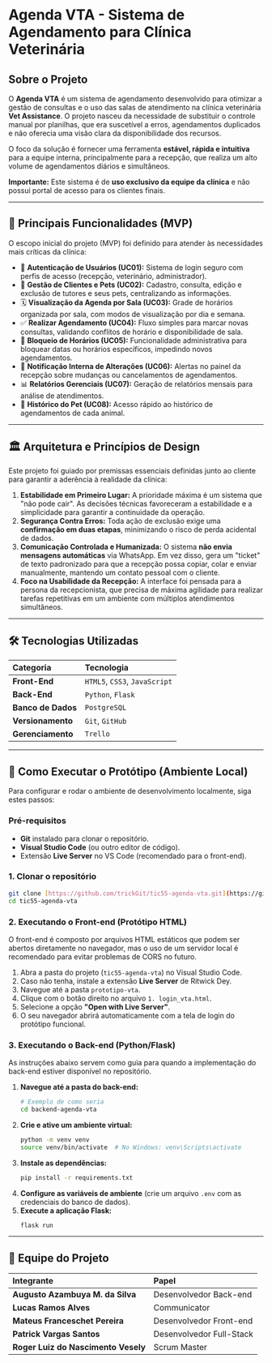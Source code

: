 
# Agenda VTA - Sistema de Agendamento para Clínica Veterinária

## Sobre o Projeto

O **Agenda VTA** é um sistema de agendamento desenvolvido para otimizar a gestão de consultas e o uso das salas de atendimento na clínica veterinária **Vet Assistance**. O projeto nasceu da necessidade de substituir o controle manual por planilhas, que era suscetível a erros, agendamentos duplicados e não oferecia uma visão clara da disponibilidade dos recursos.

O foco da solução é fornecer uma ferramenta **estável, rápida e intuitiva** para a equipe interna, principalmente para a recepção, que realiza um alto volume de agendamentos diários e simultâneos.

**Importante:** Este sistema é de **uso exclusivo da equipe da clínica** e não possui portal de acesso para os clientes finais.

-----

## 🚀 Principais Funcionalidades (MVP)

O escopo inicial do projeto (MVP) foi definido para atender às necessidades mais críticas da clínica:

* 🔐 **Autenticação de Usuários (UC01):** Sistema de login seguro com perfis de acesso (recepção, veterinário, administrador).
* 👥 **Gestão de Clientes e Pets (UC02):** Cadastro, consulta, edição e exclusão de tutores e seus pets, centralizando as informações.
* 🗓️ **Visualização da Agenda por Sala (UC03):** Grade de horários organizada por sala, com modos de visualização por dia e semana.
* ✅ **Realizar Agendamento (UC04):** Fluxo simples para marcar novas consultas, validando conflitos de horário e disponibilidade de sala.
* 🚫 **Bloqueio de Horários (UC05):** Funcionalidade administrativa para bloquear datas ou horários específicos, impedindo novos agendamentos.
* 📢 **Notificação Interna de Alterações (UC06):** Alertas no painel da recepção sobre mudanças ou cancelamentos de agendamentos.
* 📊 **Relatórios Gerenciais (UC07):** Geração de relatórios mensais para análise de atendimentos.
* 🐾 **Histórico do Pet (UC08):** Acesso rápido ao histórico de agendamentos de cada animal.

-----

## 🏛️ Arquitetura e Princípios de Design

Este projeto foi guiado por premissas essenciais definidas junto ao cliente para garantir a aderência à realidade da clínica:

1.  **Estabilidade em Primeiro Lugar:** A prioridade máxima é um sistema que "não pode cair". As decisões técnicas favoreceram a estabilidade e a simplicidade para garantir a continuidade da operação.
2.  **Segurança Contra Erros:** Toda ação de exclusão exige uma **confirmação em duas etapas**, minimizando o risco de perda acidental de dados.
3.  **Comunicação Controlada e Humanizada:** O sistema **não envia mensagens automáticas** via WhatsApp. Em vez disso, gera um "ticket" de texto padronizado para que a recepção possa copiar, colar e enviar manualmente, mantendo um contato pessoal com o cliente.
4.  **Foco na Usabilidade da Recepção:** A interface foi pensada para a persona da recepcionista, que precisa de máxima agilidade para realizar tarefas repetitivas em um ambiente com múltiplos atendimentos simultâneos.

-----

## 🛠️ Tecnologias Utilizadas

| Categoria      | Tecnologia                               |
| :------------- | :--------------------------------------- |
| **Front-End** | `HTML5`, `CSS3`, `JavaScript`            |
| **Back-End** | `Python`, `Flask`                        |
| **Banco de Dados** | `PostgreSQL`                             |
| **Versionamento** | `Git`, `GitHub`                          |
| **Gerenciamento** | `Trello`                                 |

-----

## 🚀 Como Executar o Protótipo (Ambiente Local)

Para configurar e rodar o ambiente de desenvolvimento localmente, siga estes passos:

### Pré-requisitos

* **Git** instalado para clonar o repositório.
* **Visual Studio Code** (ou outro editor de código).
* Extensão **Live Server** no VS Code (recomendado para o front-end).

### 1. Clonar o repositório

```bash
git clone [https://github.com/trickGit/tic55-agenda-vta.git](https://github.com/trickGit/tic55-agenda-vta.git)
cd tic55-agenda-vta
````

### 2\. Executando o Front-end (Protótipo HTML)

O front-end é composto por arquivos HTML estáticos que podem ser abertos diretamente no navegador, mas o uso de um servidor local é recomendado para evitar problemas de CORS no futuro.

1.  Abra a pasta do projeto (`tic55-agenda-vta`) no Visual Studio Code.
2.  Caso não tenha, instale a extensão **Live Server** de Ritwick Dey.
3.  Navegue até a pasta `prototipo-vta`.
4.  Clique com o botão direito no arquivo `1. login_vta.html`.
5.  Selecione a opção **"Open with Live Server"**.
6.  O seu navegador abrirá automaticamente com a tela de login do protótipo funcional.

### 3\. Executando o Back-end (Python/Flask)

As instruções abaixo servem como guia para quando a implementação do back-end estiver disponível no repositório.

1.  **Navegue até a pasta do back-end:**
    ```bash
    # Exemplo de como seria
    cd backend-agenda-vta
    ```
2.  **Crie e ative um ambiente virtual:**
    ```bash
    python -m venv venv
    source venv/bin/activate  # No Windows: venv\Scripts\activate
    ```
3.  **Instale as dependências:**
    ```bash
    pip install -r requirements.txt
    ```
4.  **Configure as variáveis de ambiente** (crie um arquivo `.env` com as credenciais do banco de dados).
5.  **Execute a aplicação Flask:**
    ```bash
    flask run
    ```

-----

## 👥 Equipe do Projeto

| Integrante                      | Papel                  |
| :------------------------------ | :--------------------- |
| **Augusto Azambuya M. da Silva** | Desenvolvedor Back-end |
| **Lucas Ramos Alves** | Communicator           |
| **Mateus Franceschet Pereira** | Desenvolvedor Front-end |
| **Patrick Vargas Santos** | Desenvolvedor Full-Stack |
| **Roger Luiz do Nascimento Vesely**| Scrum Master           |

```
```
